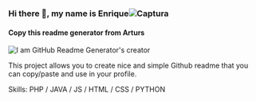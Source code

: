 ### Hi there 👋, my name is Enrique![Captura](https://user-images.githubusercontent.com/67530498/166001853-b47964bb-377f-4ad5-a27f-08fba7063164.JPG)

#### Copy this readme generator from Arturs
![I am GitHub Readme Generator's creator](https://arturssmirnovs.github.io/github-profile-readme-generator/images/banner.png)

This project allows you to create nice and simple Github readme that you can copy/paste and use in your profile.

Skills: PHP / JAVA / JS / HTML / CSS / PYTHON
